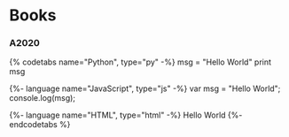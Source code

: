 # Books

### A2020
{% codetabs name="Python", type="py" -%}
msg = "Hello World"
print msg

{%- language name="JavaScript", type="js" -%}
var msg = "Hello World";
console.log(msg);

{%- language name="HTML", type="html" -%}
Hello World
{%- endcodetabs %}